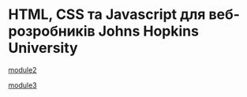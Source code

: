 # HTML, CSS та Javascript для веб-розробників Johns Hopkins University

[module2](https://romero2211.github.io/HTML_CSS_and_Javascript_for_Web_Developers/Module_2/module2.html)

[module3](https://romero2211.github.io/HTML_CSS_and_Javascript_for_Web_Developers/Module_3/module3.html)
